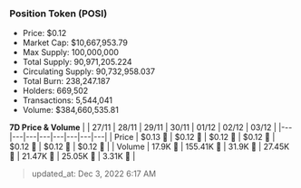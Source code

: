 
  ### Position Token (POSI)
  - Price: $0.12
  - Market Cap: $10,667,953.79
  - Max Supply: 100,000,000
  - Total Supply: 90,971,205.224
  - Circulating Supply: 90,732,958.037
  - Total Burn: 238,247.187
  - Holders: 669,502
  - Transactions: 5,544,041
  - Volume: $384,660,535.81

  **7D Price & Volume**
  | | 27&#x2F;11 | 28&#x2F;11 | 29&#x2F;11 | 30&#x2F;11 | 01&#x2F;12 | 02&#x2F;12 | 03&#x2F;12 |
  |---|---|---|---|---|---|---|---|
  | Price | $0.13 🚀 | $0.12 🔻 | $0.12 🚀 | $0.12 🔻 | $0.12 🔻 | $0.12 🚀 | $0.12 🚀 |
  | Volume | 17.9K 🔻 | 155.41K 🚀 | 31.9K 🔻 | 27.45K 🔻 | 21.47K 🔻 | 25.05K 🚀 | 3.31K 🔻 |

  > updated_at: Dec 3, 2022 6:17 AM
